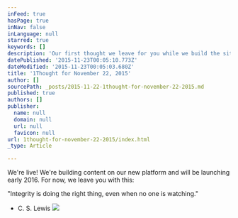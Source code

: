 ```yaml
---
inFeed: true
hasPage: true
inNav: false
inLanguage: null
starred: true
keywords: []
description: 'Our first thought we leave for you while we build the site!'
datePublished: '2015-11-23T00:05:10.773Z'
dateModified: '2015-11-23T00:05:03.680Z'
title: '1Thought for November 22, 2015'
author: []
sourcePath: _posts/2015-11-22-1thought-for-november-22-2015.md
published: true
authors: []
publisher:
  name: null
  domain: null
  url: null
  favicon: null
url: 1thought-for-november-22-2015/index.html
_type: Article

---
```

We're live! We're building content on our new platform and will be launching early 2016\. For now, we leave you with this:

"Integrity is doing the right thing, even when no one is watching."

- C. S. Lewis
![](https://the-grid-user-content.s3-us-west-2.amazonaws.com/d5f2f2e6-bc9a-4f15-8401-f76a3d8c0e76.jpg)